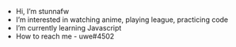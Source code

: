 -  Hi, I’m stunnafw
-  I’m interested in watching anime, playing league, practicing code
-  I’m currently learning Javascript
-  How to reach me - uwe#4502

<!---
stunnafw/stunnafw is a ✨ special ✨ repository because its `README.md` (this file) appears on your GitHub profile.
You can click the Preview link to take a look at your changes.
--->
